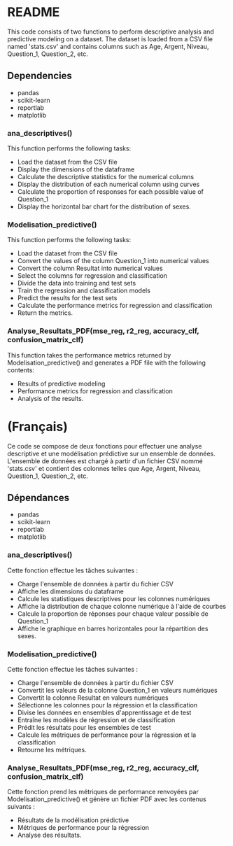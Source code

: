 # README

This code consists of two functions to perform descriptive analysis and predictive modeling on a dataset. The dataset is loaded from a CSV file named 'stats.csv' and contains columns such as Age, Argent, Niveau, Question_1, Question_2, etc.

## Dependencies

- pandas
- scikit-learn
- reportlab
- matplotlib

### ana_descriptives()

This function performs the following tasks:

- Load the dataset from the CSV file
- Display the dimensions of the dataframe
- Calculate the descriptive statistics for the numerical columns
- Display the distribution of each numerical column using curves
- Calculate the proportion of responses for each possible value of Question_1
- Display the horizontal bar chart for the distribution of sexes.

### Modelisation_predictive()

This function performs the following tasks:

- Load the dataset from the CSV file
- Convert the values of the column Question_1 into numerical values
- Convert the column Resultat into numerical values
- Select the columns for regression and classification
- Divide the data into training and test sets
- Train the regression and classification models
- Predict the results for the test sets
- Calculate the performance metrics for regression and classification
- Return the metrics.

### Analyse_Resultats_PDF(mse_reg, r2_reg, accuracy_clf, confusion_matrix_clf)

This function takes the performance metrics returned by Modelisation_predictive() and generates a PDF file with the following contents:

- Results of predictive modeling
- Performance metrics for regression and classification
- Analysis of the results.
    
# (Français)

Ce code se compose de deux fonctions pour effectuer une analyse descriptive et une modélisation prédictive sur un ensemble de données. L'ensemble de données est chargé à partir d'un fichier CSV nommé 'stats.csv' et contient des colonnes telles que Age, Argent, Niveau, Question_1, Question_2, etc.
## Dépendances

- pandas
- scikit-learn
- reportlab
- matplotlib

### ana_descriptives()

Cette fonction effectue les tâches suivantes :

- Charge l'ensemble de données à partir du fichier CSV
- Affiche les dimensions du dataframe
- Calcule les statistiques descriptives pour les colonnes numériques
- Affiche la distribution de chaque colonne numérique à l'aide de courbes
- Calcule la proportion de réponses pour chaque valeur possible de Question_1
- Affiche le graphique en barres horizontales pour la répartition des sexes.

### Modelisation_predictive()

Cette fonction effectue les tâches suivantes :

- Charge l'ensemble de données à partir du fichier CSV
- Convertit les valeurs de la colonne Question_1 en valeurs numériques
- Convertit la colonne Resultat en valeurs numériques
- Sélectionne les colonnes pour la régression et la classification
- Divise les données en ensembles d'apprentissage et de test
- Entraîne les modèles de régression et de classification
- Prédit les résultats pour les ensembles de test
- Calcule les métriques de performance pour la régression et la classification
- Retourne les métriques.
### Analyse_Resultats_PDF(mse_reg, r2_reg, accuracy_clf, confusion_matrix_clf)

Cette fonction prend les métriques de performance renvoyées par Modelisation_predictive() et génère un fichier PDF avec les contenus suivants :

- Résultats de la modélisation prédictive
- Métriques de performance pour la régression
- Analyse des résultats.
